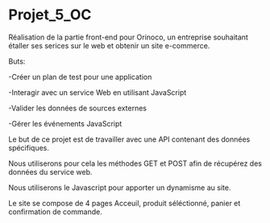 # Projet_5_OC
Réalisation de la partie front-end pour Orinoco, un
entreprise souhaitant étaller ses serices sur le web et obtenir un site e-commerce.

Buts:

-Créer un plan de test pour une application

-Interagir avec un service Web en utilisant JavaScript

-Valider les données de sources externes

-Gérer les événements JavaScript

Le but de ce projet est de travailler avec une API contenant des données spécifiques.

Nous utiliserons pour cela les méthodes GET et POST afin de récupérez des données du service web.

Nous utiliserons le Javascript pour apporter un dynamisme au site. 

Le site se compose de 4 pages Acceuil, produit séléctionné, panier et confirmation de commande. 

